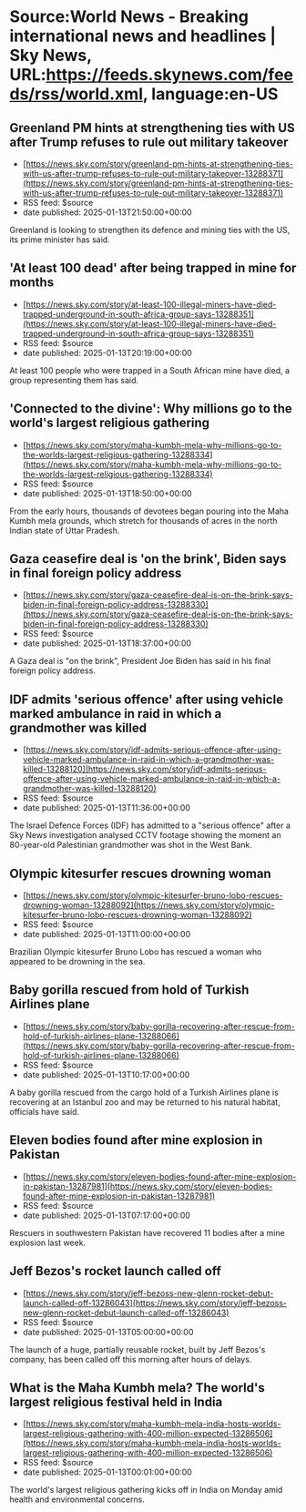 # Source:World News - Breaking international news and headlines | Sky News, URL:https://feeds.skynews.com/feeds/rss/world.xml, language:en-US

## Greenland PM hints at strengthening ties with US after Trump refuses to rule out military takeover
 - [https://news.sky.com/story/greenland-pm-hints-at-strengthening-ties-with-us-after-trump-refuses-to-rule-out-military-takeover-13288371](https://news.sky.com/story/greenland-pm-hints-at-strengthening-ties-with-us-after-trump-refuses-to-rule-out-military-takeover-13288371)
 - RSS feed: $source
 - date published: 2025-01-13T21:50:00+00:00

Greenland is looking to strengthen its defence and mining ties with the US, its prime minister has said.

## 'At least 100 dead' after being trapped in mine for months
 - [https://news.sky.com/story/at-least-100-illegal-miners-have-died-trapped-underground-in-south-africa-group-says-13288351](https://news.sky.com/story/at-least-100-illegal-miners-have-died-trapped-underground-in-south-africa-group-says-13288351)
 - RSS feed: $source
 - date published: 2025-01-13T20:19:00+00:00

At least 100 people who were trapped in a South African mine have died, a group representing them has said.

## 'Connected to the divine': Why millions go to the world's largest religious gathering
 - [https://news.sky.com/story/maha-kumbh-mela-why-millions-go-to-the-worlds-largest-religious-gathering-13288334](https://news.sky.com/story/maha-kumbh-mela-why-millions-go-to-the-worlds-largest-religious-gathering-13288334)
 - RSS feed: $source
 - date published: 2025-01-13T18:50:00+00:00

From the early hours, thousands of devotees began pouring into the Maha Kumbh mela grounds, which stretch for thousands of acres in the north Indian state of Uttar Pradesh.

## Gaza ceasefire deal is 'on the brink', Biden says in final foreign policy address
 - [https://news.sky.com/story/gaza-ceasefire-deal-is-on-the-brink-says-biden-in-final-foreign-policy-address-13288330](https://news.sky.com/story/gaza-ceasefire-deal-is-on-the-brink-says-biden-in-final-foreign-policy-address-13288330)
 - RSS feed: $source
 - date published: 2025-01-13T18:37:00+00:00

A Gaza deal is "on the brink", President Joe Biden has said in his final foreign policy address.

## IDF admits 'serious offence' after using vehicle marked ambulance in raid in which a grandmother was killed
 - [https://news.sky.com/story/idf-admits-serious-offence-after-using-vehicle-marked-ambulance-in-raid-in-which-a-grandmother-was-killed-13288120](https://news.sky.com/story/idf-admits-serious-offence-after-using-vehicle-marked-ambulance-in-raid-in-which-a-grandmother-was-killed-13288120)
 - RSS feed: $source
 - date published: 2025-01-13T11:36:00+00:00

The Israel Defence Forces (IDF) has admitted to a "serious offence" after a Sky News investigation analysed CCTV footage showing the moment an 80-year-old Palestinian grandmother was shot in the West Bank.

## Olympic kitesurfer rescues drowning woman
 - [https://news.sky.com/story/olympic-kitesurfer-bruno-lobo-rescues-drowning-woman-13288092](https://news.sky.com/story/olympic-kitesurfer-bruno-lobo-rescues-drowning-woman-13288092)
 - RSS feed: $source
 - date published: 2025-01-13T11:00:00+00:00

Brazilian Olympic kitesurfer Bruno Lobo has rescued a woman who appeared to be drowning in the sea.

## Baby gorilla rescued from hold of Turkish Airlines plane
 - [https://news.sky.com/story/baby-gorilla-recovering-after-rescue-from-hold-of-turkish-airlines-plane-13288066](https://news.sky.com/story/baby-gorilla-recovering-after-rescue-from-hold-of-turkish-airlines-plane-13288066)
 - RSS feed: $source
 - date published: 2025-01-13T10:17:00+00:00

A baby gorilla rescued from the cargo hold of a Turkish Airlines plane is recovering at an Istanbul zoo and may be returned to his natural habitat, officials have said.

## Eleven bodies found after mine explosion in Pakistan
 - [https://news.sky.com/story/eleven-bodies-found-after-mine-explosion-in-pakistan-13287981](https://news.sky.com/story/eleven-bodies-found-after-mine-explosion-in-pakistan-13287981)
 - RSS feed: $source
 - date published: 2025-01-13T07:17:00+00:00

Rescuers in southwestern Pakistan have recovered 11 bodies after a mine explosion last week.

## Jeff Bezos's rocket launch called off
 - [https://news.sky.com/story/jeff-bezoss-new-glenn-rocket-debut-launch-called-off-13286043](https://news.sky.com/story/jeff-bezoss-new-glenn-rocket-debut-launch-called-off-13286043)
 - RSS feed: $source
 - date published: 2025-01-13T05:00:00+00:00

The launch of a huge, partially reusable rocket, built by Jeff Bezos's company, has been called off this morning after hours of delays.

## What is the Maha Kumbh mela? The world's largest religious festival held in India
 - [https://news.sky.com/story/maha-kumbh-mela-india-hosts-worlds-largest-religious-gathering-with-400-million-expected-13286506](https://news.sky.com/story/maha-kumbh-mela-india-hosts-worlds-largest-religious-gathering-with-400-million-expected-13286506)
 - RSS feed: $source
 - date published: 2025-01-13T00:01:00+00:00

The world's largest religious gathering kicks off in India on Monday amid health and environmental concerns.

